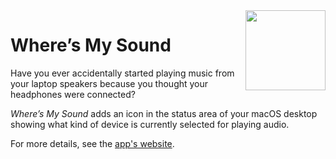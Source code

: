 <img align="right" src="https://barisione.github.io/WheresMySound/img/logo-256.png" width="128px" height="128px">

Where’s My Sound
================

Have you ever accidentally started playing music from your laptop speakers because you thought your headphones were connected?

*Where’s My Sound* adds an icon in the status area of your macOS desktop showing what kind of device is currently selected for playing audio.

For more details, see the [app's website](https://barisione.github.io/WheresMySound).

